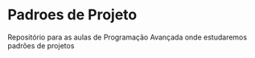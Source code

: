 # Padroes de Projeto
Repositório para as aulas de Programação Avançada
onde estudaremos padrões de projetos
